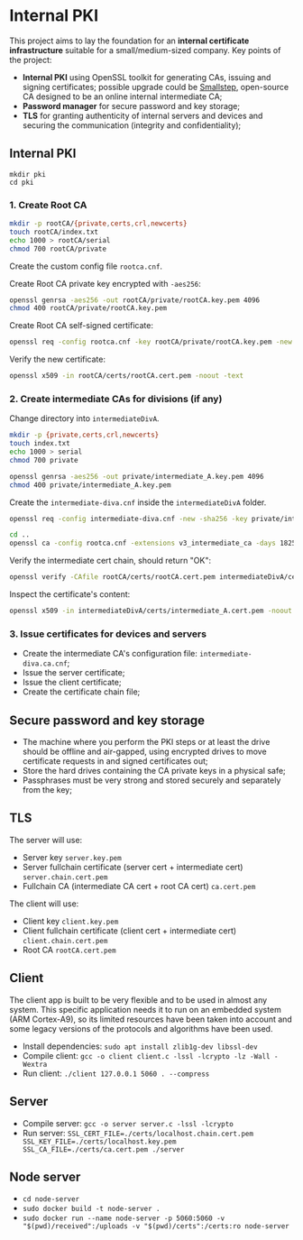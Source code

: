 # Internal PKI

This project aims to lay the foundation for an **internal certificate infrastructure** suitable for a small/medium-sized company. Key points of the project:

- **Internal PKI** using OpenSSL toolkit for generating CAs, issuing and signing certificates; possible upgrade could be [Smallstep](https://smallstep.com/), open-source CA designed to be an online internal intermediate CA;
- **Password manager** for secure password and key storage;
- **TLS** for granting authenticity of internal servers and devices and securing the communication (integrity and confidentiality);


## Internal PKI

```
mkdir pki
cd pki
```

### 1. Create Root CA

```bash
mkdir -p rootCA/{private,certs,crl,newcerts}
touch rootCA/index.txt
echo 1000 > rootCA/serial
chmod 700 rootCA/private
```

Create the custom config file `rootca.cnf`.

Create Root CA private key encrypted with `-aes256`:

```bash
openssl genrsa -aes256 -out rootCA/private/rootCA.key.pem 4096
chmod 400 rootCA/private/rootCA.key.pem
```

Create Root CA self-signed certificate:

```bash
openssl req -config rootca.cnf -key rootCA/private/rootCA.key.pem -new -x509 -sha256 -days 3650 -extensions v3_ca -out rootCA/certs/rootCA.cert.pem
```

Verify the new certificate:

```bash
openssl x509 -in rootCA/certs/rootCA.cert.pem -noout -text
```

### 2. Create intermediate CAs for divisions (if any)

Change directory into `intermediateDivA`.

```bash
mkdir -p {private,certs,crl,newcerts}
touch index.txt
echo 1000 > serial
chmod 700 private
```

```bash
openssl genrsa -aes256 -out private/intermediate_A.key.pem 4096
chmod 400 private/intermediate_A.key.pem
```

Create the `intermediate-diva.cnf` inside the `intermediateDivA` folder.

```bash
openssl req -config intermediate-diva.cnf -new -sha256 -key private/intermediate_A.key.pem -out intermediate_A.csr.pem
```

```bash
cd ..
openssl ca -config rootca.cnf -extensions v3_intermediate_ca -days 1825 -notext -md sha256 -in intermediateDivA/intermediate_A.csr.pem -out intermediateDivA/certs/intermediate_A.cert.pem
```

Verify the intermediate cert chain, should return "OK":

```bash
openssl verify -CAfile rootCA/certs/rootCA.cert.pem intermediateDivA/certs/intermediate_A.cert.pem
```

Inspect the certificate's content:

```bash
openssl x509 -in intermediateDivA/certs/intermediate_A.cert.pem -noout -text
```


### 3. Issue certificates for devices and servers

- Create the intermediate CA's configuration file: `intermediate-diva.ca.cnf`;
- Issue the server certificate;
- Issue the client certificate;
- Create the certificate chain file;


## Secure password and key storage

- The machine where you perform the PKI steps or at least the drive should be offline and air-gapped, using encrypted drives to move certificate requests in and signed certificates out;
- Store the hard drives containing the CA private keys in a physical safe;
- Passphrases must be very strong and stored securely and separately from the key;

## TLS

The server will use:
- Server key `server.key.pem`
- Server fullchain certificate (server cert + intermediate cert) `server.chain.cert.pem`
- Fullchain CA (intermediate CA cert + root CA cert) `ca.cert.pem`

The client will use:
- Client key `client.key.pem`
- Client fullchain certificate (client cert + intermediate cert) `client.chain.cert.pem`
- Root CA `rootCA.cert.pem`


## Client

The client app is built to be very flexible and to be used in almost any system. This specific application needs it to run on an embedded system (ARM Cortex-A9), so its limited resources have been taken into account and some legacy versions of the protocols and algorithms have been used.

- Install dependencies: `sudo apt install zlib1g-dev libssl-dev`
- Compile client: `gcc -o client client.c -lssl -lcrypto -lz -Wall -Wextra`
- Run client: `./client 127.0.0.1 5060 . --compress`

## Server

- Compile server: `gcc -o server server.c -lssl -lcrypto`
- Run server: `SSL_CERT_FILE=./certs/localhost.chain.cert.pem SSL_KEY_FILE=./certs/localhost.key.pem SSL_CA_FILE=./certs/ca.cert.pem ./server`

## Node server

- `cd node-server`
- `sudo docker build -t node-server .`
- `sudo docker run --name node-server -p 5060:5060 -v "$(pwd)/received":/uploads -v "$(pwd)/certs":/certs:ro node-server`

